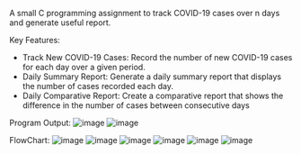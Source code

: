 A small C programming assignment to track COVID-19 cases over n days and generate useful report.

Key Features:
- Track New COVID-19 Cases: Record the number of new COVID-19 cases for each day over a given period.
- Daily Summary Report: Generate a daily summary report that displays the number of cases recorded each day.
- Daily Comparative Report: Create a comparative report that shows the difference in the number of cases between consecutive days

Program Output:
![image](https://github.com/user-attachments/assets/135dd08a-91ee-4f8e-8aa1-8fc379320e4f)
![image](https://github.com/user-attachments/assets/8d3d6acb-9eb5-44f7-933d-29f72f2eb1e9)

FlowChart:
![image](https://github.com/user-attachments/assets/1cf2d0a5-a903-4809-ac29-ce7dbcf99b96)
![image](https://github.com/user-attachments/assets/83e36832-8412-4534-bbac-646f2ba1ed5f)
![image](https://github.com/user-attachments/assets/0ccf5ed3-7247-4c69-9cf1-514d01d02fef)
![image](https://github.com/user-attachments/assets/f2136acc-49d6-42e9-90c2-606fb3204b86)
![image](https://github.com/user-attachments/assets/6aabd954-3e1f-4d39-a46c-02d028d39b80)
![image](https://github.com/user-attachments/assets/5108af79-6330-47ec-8eb0-bb2bc1b5139b)





